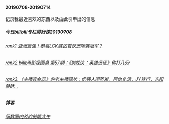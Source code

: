#### 20190708-20190714 
记录我最近喜欢的东西以及由此引申出的信息
##### 今日bilibili专栏排行榜20190708
###### [rank1.亚洲最强！恭喜LCK赛区首获洲际赛冠军？](https://www.bilibili.com/read/cv3023067)
###### [rank2.bilibili影视圆桌 第57期：《蜘蛛侠：英雄远征》你打几分](https://www.bilibili.com/read/cv3009104)
###### [rank3.《主播真会玩》的老主播现状：奶强人间蒸发，阿怡复活，JY转行，东阳酥酥...](https://www.bilibili.com/read/cv3001907)
##### 博客
###### [细数国内外的前端大牛](https://juejin.im/post/5a9224c6f265da4e710f7786)



